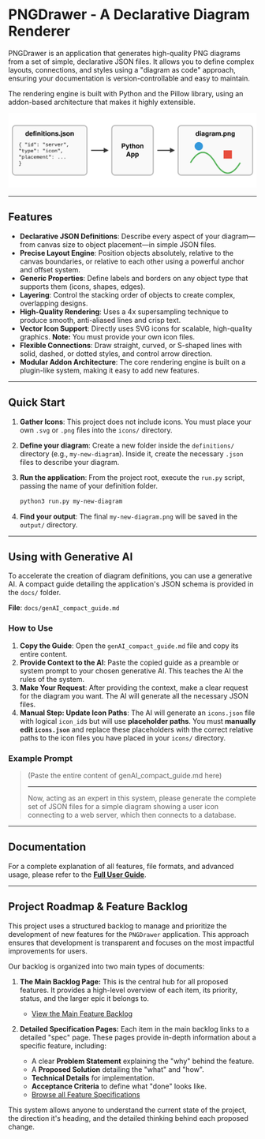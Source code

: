 # PNGDrawer - A Declarative Diagram Renderer

PNGDrawer is an application that generates high-quality PNG diagrams from a set of simple, declarative JSON files. It allows you to define complex layouts, connections, and styles using a "diagram as code" approach, ensuring your documentation is version-controllable and easy to maintain.

The rendering engine is built with Python and the Pillow library, using an addon-based architecture that makes it highly extensible.

![Workflow Diagram](docs/images/workflow.svg)

---

## Features

- **Declarative JSON Definitions**: Describe every aspect of your diagram—from canvas size to object placement—in simple JSON files.
- **Precise Layout Engine**: Position objects absolutely, relative to the canvas boundaries, or relative to each other using a powerful anchor and offset system.
- **Generic Properties**: Define labels and borders on any object type that supports them (icons, shapes, edges).
- **Layering**: Control the stacking order of objects to create complex, overlapping designs.
- **High-Quality Rendering**: Uses a 4x supersampling technique to produce smooth, anti-aliased lines and crisp text.
- **Vector Icon Support**: Directly uses SVG icons for scalable, high-quality graphics. **Note:** You must provide your own icon files.
- **Flexible Connections**: Draw straight, curved, or S-shaped lines with solid, dashed, or dotted styles, and control arrow direction.
- **Modular Addon Architecture**: The core rendering engine is built on a plugin-like system, making it easy to add new features.

---

## Quick Start

1.  **Gather Icons**: This project does not include icons. You must place your own `.svg` or `.png` files into the `icons/` directory.
2.  **Define your diagram**: Create a new folder inside the `definitions/` directory (e.g., `my-new-diagram`). Inside it, create the necessary `.json` files to describe your diagram.
3.  **Run the application**: From the project root, execute the `run.py` script, passing the name of your definition folder.

    ```bash
    python3 run.py my-new-diagram
    ```

4.  **Find your output**: The final `my-new-diagram.png` will be saved in the `output/` directory.

---

## Using with Generative AI

To accelerate the creation of diagram definitions, you can use a generative AI. A compact guide detailing the application's JSON schema is provided in the `docs/` folder.

**File**: `docs/genAI_compact_guide.md`

### How to Use

1.  **Copy the Guide**: Open the `genAI_compact_guide.md` file and copy its entire content.
2.  **Provide Context to the AI**: Paste the copied guide as a preamble or system prompt to your chosen generative AI. This teaches the AI the rules of the system.
3.  **Make Your Request**: After providing the context, make a clear request for the diagram you want. The AI will generate all the necessary JSON files.
4.  **Manual Step: Update Icon Paths**: The AI will generate an `icons.json` file with logical `icon_id`s but will use **placeholder paths**. You must **manually edit `icons.json`** and replace these placeholders with the correct relative paths to the icon files you have placed in your `icons/` directory.

### Example Prompt

> (Paste the entire content of genAI_compact_guide.md here)
>
> ---
>
> Now, acting as an expert in this system, please generate the complete set of JSON files for a simple diagram showing a user icon connecting to a web server, which then connects to a database.

---

## Documentation

For a complete explanation of all features, file formats, and advanced usage, please refer to the **[Full User Guide](docs/guide/index.md)**.

---

## Project Roadmap & Feature Backlog

This project uses a structured backlog to manage and prioritize the development of new features for the `PNGDrawer` application. This approach ensures that development is transparent and focuses on the most impactful improvements for users.

Our backlog is organized into two main types of documents:

1. **The Main Backlog Page:** This is the central hub for all proposed features. It provides a high-level overview of each item, its priority, status, and the larger epic it belongs to.
   * [View the Main Feature Backlog](./docs/backlog/backlog.md)

2. **Detailed Specification Pages:** Each item in the main backlog links to a detailed "spec" page. These pages provide in-depth information about a specific feature, including:
   * A clear **Problem Statement** explaining the "why" behind the feature.
   * A **Proposed Solution** detailing the "what" and "how".
   * **Technical Details** for implementation.
   * **Acceptance Criteria** to define what "done" looks like.
   * [Browse all Feature Specifications](./docs/backlog/specs/)

This system allows anyone to understand the current state of the project, the direction it's heading, and the detailed thinking behind each proposed change.
